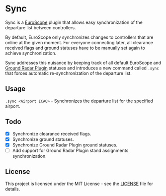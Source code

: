# Sync

Sync is a [EuroScope](https://www.euroscope.hu/wp/) plugin that allows easy synchronization of the departure list
between controllers.

By default, EuroScope only synchronizes changes to controllers that are online at the given moment. For everyone
connecting later,
all clearance received flags and ground statuses have to be manually set again to achieve synchronization.

Sync addresses this nuisance by keeping track of all default EuroScope
and [Ground Radar Plugin](https://vatsim-scandinavia.org/forums/topic/3462-ground-radar-plugin-15/)
statuses and introduces a new command called `.sync` that forces automatic re-synchronization of the departure list.

## Usage

`.sync <Airport ICAO>` - Synchronizes the departure list for the specified airport.

## Todo

- [x] Synchronize clearance received flags.
- [x] Synchronize ground statuses.
- [x] Synchronize Ground Radar Plugin ground statuses.
- [ ] Add support for Ground Radar Plugin stand assignments synchronization.

## License

This project is licensed under the MIT License - see the [LICENSE](LICENSE) file for details.
